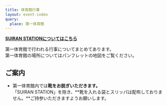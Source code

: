 ```yaml
---
title: 体育館行事
layout: event-index
query:
  place: 第一体育館
---
```

**[SUIRAN STATIONについてはこちら](ss/)**

第一体育館で行われる行事についてまとめてあります。  
第一体育館の場所についてはパンフレットの地図をご覧ください。

## ご案内
- 第一体育館内では**靴をお脱ぎいただきます。**  
  「SUIRAN STATION」を除き、**靴を入れる袋とスリッパは配布しておりません。**ご持参いただきますようお願いします。